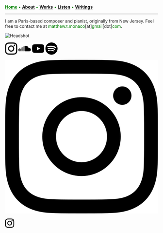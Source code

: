 <a href="/" style="color: green">**Home**</a> <a style="color: green"> • </a> <a href="/about" style="color: black">**About**</a> <a style="color: green"> • </a> <a href="/works" style="color: black">**Works**</a> <a style="color: green"> • </a> <a href="/listen" style="color: black">**Listen**</a> <a style="color: green"> • </a> <a href="/writings" style="color: black">**Writings**</a>

***

I am a Paris-based composer and pianist, originally from New Jersey. Feel free to contact me at <a style="color: green">matthew.t.monaco</a>[at]<a style="color: green">gmail</a>[dot]<a style="color: green">com</a>.

![Headshot](IMG_9929_0.jpg)

<img src="instagram.png" alt="Alt Text" style="width:8%; height:auto;"> <img src="soundcloud.png" alt="Alt Text" style="width:8%; height:auto;"> <img src="youtube.png" alt="Alt Text" style="width:8%; height:auto;"> <img src="spotify.png" alt="Alt Text" style="width:8%; height:auto;">

[![instagram](instagram.png)](https://www.instagram.com/matthew.t.monaco)

[<img src="./instagram.png" width="30" />](./link/to/https://www.instagram.com/matthew.t.monaco)
